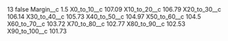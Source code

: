 <?xml version="1.0" encoding="UTF-8"?>
<CustomMetadata xmlns="http://soap.sforce.com/2006/04/metadata" xmlns:xsi="http://www.w3.org/2001/XMLSchema-instance" xmlns:xsd="http://www.w3.org/2001/XMLSchema">
    <label>13</label>
    <protected>false</protected>
    <values>
        <field>Margin__c</field>
        <value xsi:type="xsd:double">1.5</value>
    </values>
    <values>
        <field>X0_to_10__c</field>
        <value xsi:type="xsd:double">107.09</value>
    </values>
    <values>
        <field>X10_to_20__c</field>
        <value xsi:type="xsd:double">106.79</value>
    </values>
    <values>
        <field>X20_to_30__c</field>
        <value xsi:type="xsd:double">106.14</value>
    </values>
    <values>
        <field>X30_to_40__c</field>
        <value xsi:type="xsd:double">105.73</value>
    </values>
    <values>
        <field>X40_to_50__c</field>
        <value xsi:type="xsd:double">104.97</value>
    </values>
    <values>
        <field>X50_to_60__c</field>
        <value xsi:type="xsd:double">104.5</value>
    </values>
    <values>
        <field>X60_to_70__c</field>
        <value xsi:type="xsd:double">103.72</value>
    </values>
    <values>
        <field>X70_to_80__c</field>
        <value xsi:type="xsd:double">102.77</value>
    </values>
    <values>
        <field>X80_to_90__c</field>
        <value xsi:type="xsd:double">102.53</value>
    </values>
    <values>
        <field>X90_to_100__c</field>
        <value xsi:type="xsd:double">101.73</value>
    </values>
</CustomMetadata>

